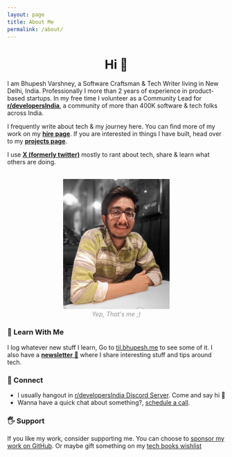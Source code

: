 ```yaml
---
layout: page
title: About Me
permalink: /about/
---
```


<!--<style type="text/css">
	input[type=text],textarea {
	  width: 100%;
	  padding: 12px 20px;
	  margin: 8px 0;
	  display: inline-block;
	  border: 1px solid #ccc;
	  border-radius: 4px;
	  box-sizing: border-box;
	}

	input[type=submit] {
	  width: 100%;
	  background-color: #7C10DC;
	  color: white;
	  padding: 14px 20px;
	  margin: 8px 0;
	  border: none;
	  border-radius: 20px;
	  cursor: pointer;
	}

	input[type=submit]:hover {
	  background-color: #464ec4;
	}

	input[type=email] {
	 width: 100%;
	 padding: 12px 20px;
	 margin: 8px 0;
	 display: inline-block;
	 border: 1px solid #ccc;
         border-radius: 4px;
         box-sizing: border-box;
	}

</style>
-->
<h1 align="center">Hi 👋</h1>

I am Bhupesh Varshney, a Software Craftsman & Tech Writer living in New Delhi, India. Professionally I more than 2 years of experience in product-based startups. In my free time I volunteer as a Community Lead for [**r/developersIndia**](https://www.reddit.com/r/developersIndia/), a community of more than 400K software & tech folks across India.

I frequently write about tech & my journey here. You can find more of my work on my [**hire page**](/hire). If you are interested in things I have built, head over to my [**projects page**](/projects).

I use [**X (formerly twitter)**](https://twitter.com/bhupeshimself) mostly to rant about tech, share & learn what others are doing.

<br>
<center>
<img alt="Bhupesh Varshney Profile Image" src="https://raw.githubusercontent.com/Bhupesh-V/Bhupesh-V.github.io/master/images/profile1.jpg" height="300px">
<figcaption align="center" style="color: #939393;"><i>Yep, That's me ;)</i></figcaption>
</center>

<!-- ## 📅️ Timeline

Some important highlights in my personal journey as a developer/engineer/programmer so far:

|    Date   | Highlight                                                                           |
|:---------:|-------------------------------------------------------------------------------------|
| Nov 2022 | Started Working as a Software Engineer (fulltime) at Nurdsoft.co                     |
| Sep 2022 | Started Working as a Backend Engineer (Contract) at nucash.money                     |
| July 2022 | Started Volunteering at PyDelhi                                                     |
| May 2022 | Completed my 3rd freelance tech writing gig                                          |
| April 2022 | Gave my first ever conference talk at GitHub Constellation India 2022              |
| July 2021 | Started working as a Product Engineer at creatorstack.com ([backstage.army](https://backstage.army))        |
|  May 2021 | Completed my first ever freelance tech writing gig                                  |
|  Mar 2021 | This blog finally hit 10,000 page views :)                                          |
|  Oct 2020 | Graduated with a BCA from GGSIPU                                                    |
| July 2020 | Volunteered at PyCon India 2020                                                     |
|  Feb 2020 | Mentored Developers to contribute to open-source via GirlScript Summer of Code 2020 |
|  Jun 2019 | Completed my internship at DyfoLabs                                                 |
|  Jan 2019 | Started working as a _Backend Developer Intern_ at DyfoLabs Pvt Ltd                 | -->


<!-- ### 🌐 API
I am availabe as an API too 😜,

<img alt="Bhupesh's API" src="https://raw.githubusercontent.com/Bhupesh-V/Bhupesh-V.github.io/master/images/blog6.png" height="200px">
 -->

### 📖 Learn With Me

I log whatever new stuff I learn, Go to <a href="https://til.bhupesh.me"  class="mark">til.bhupesh.me</a> to see some of it. I also have a [**newsletter** 🚀](https://buttondown.email/bhupesh) where I share interesting stuff and tips around tech.

### 🦄 Connect

- I usually hangout in [r/developersIndia Discord Server](https://discord.gg/Ep6zGAuWbq). Come and say hi 👋
- Wanna have a quick chat about something?, [schedule a call](https://bhupesh.me/chat/).

### 🖐 Support

If you like my work, consider supporting me. You can choose to [sponsor my work on GitHub](https://github.com/sponsors/Bhupesh-V). Or maybe gift something on my [tech books wishlist](https://www.amazon.in/hz/wishlist/ls/2LBG6D40Z02RJ?ref_=wl_share)


<!-- <a href="https://liberapay.com/bhupesh/donate">
	<img alt="Donate using Liberapay" src="https://liberapay.com/assets/widgets/donate.svg" height="40">
        </a>&nbsp; -->
<!-- <a href="https://ko-fi.com/bhupesh">
	<img title="ko-fi/bhupesh" alt="Support on ko-fi" src="https://user-images.githubusercontent.com/34342551/88784787-12507980-d1ae-11ea-82fe-f55753340168.png" width="185">
        </a>&nbsp; -->
<!-- <a href="https://paypal.me/BhupeshVarshney">
	<img title="PayPal Bhupesh Varshney" alt="PayPal Bhupesh Varshney" src="https://img.shields.io/badge/PayPal-00457C?style=for-the-badge&logo=paypal&logoColor=white" width="120">
</a> -->